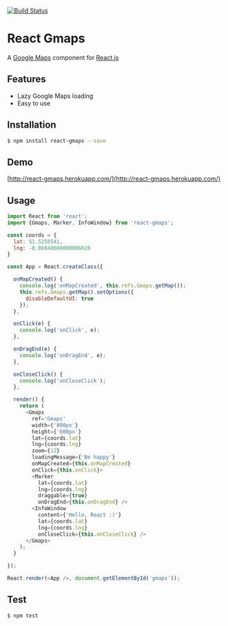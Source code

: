 [![Build Status](https://travis-ci.org/MicheleBertoli/react-gmaps.svg?branch=master)](https://travis-ci.org/MicheleBertoli/react-gmaps)

React Gmaps
===========

A [Google Maps](https://developers.google.com/maps/documentation/javascript/) component for [React.js](http://facebook.github.io/react/)

Features
--------

- Lazy Google Maps loading
- Easy to use

Installation
------------

```sh
$ npm install react-gmaps --save
```

Demo
------------

[http://react-gmaps.herokuapp.com/](http://react-gmaps.herokuapp.com/)

Usage
-----

```javascript
import React from 'react';
import {Gmaps, Marker, InfoWindow} from 'react-gmaps';

const coords = {
  lat: 51.5258541,
  lng: -0.08040660000006028
}

const App = React.createClass({

  onMapCreated() {
    console.log('onMapCreated', this.refs.Gmaps.getMap());
    this.refs.Gmaps.getMap().setOptions({
      disableDefaultUI: true
    });
  },

  onClick(e) {
    console.log('onClick', e);
  },

  onDragEnd(e) {
    console.log('onDragEnd', e);
  },

  onCloseClick() {
    console.log('onCloseClick');
  },

  render() {
    return (
      <Gmaps
        ref='Gmaps'
        width={'800px'}
        height={'600px'}
        lat={coords.lat}
        lng={coords.lng}
        zoom={12}
        loadingMessage={'Be happy'}
        onMapCreated={this.onMapCreated}
        onClick={this.onClick}>
        <Marker
          lat={coords.lat}
          lng={coords.lng}
          draggable={true}
          onDragEnd={this.onDragEnd} />
        <InfoWindow
          content={'Hello, React :)'}
          lat={coords.lat}
          lng={coords.lng}
          onCloseClick={this.onCloseClick} />
      </Gmaps>
    );
  }

});

React.render(<App />, document.getElementById('gmaps'));
```

Test
----

```sh
$ npm test
```
